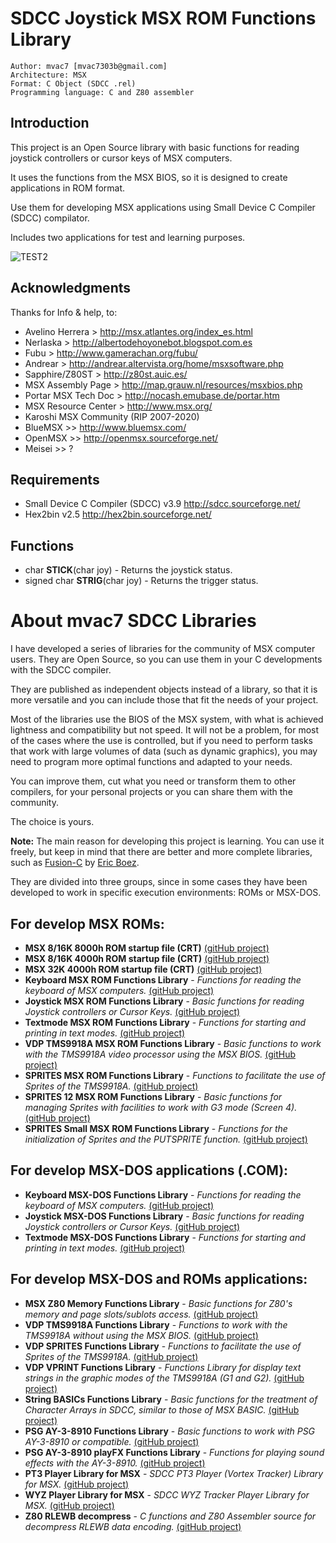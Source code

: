 # SDCC Joystick MSX ROM Functions Library

```
Author: mvac7 [mvac7303b@gmail.com]
Architecture: MSX
Format: C Object (SDCC .rel)
Programming language: C and Z80 assembler
```



## Introduction

This project is an Open Source library with basic functions for reading joystick controllers or cursor keys of MSX computers.

It uses the functions from the MSX BIOS, so it is designed to create applications in ROM format.
  
Use them for developing MSX applications using Small Device C Compiler (SDCC) compilator.

Includes two applications for test and learning purposes.

![TEST2](https://user-images.githubusercontent.com/5410950/101158049-63c0b780-362b-11eb-9f41-49ba2e8ceb13.png)


## Acknowledgments
  
Thanks for Info & help, to:

* Avelino Herrera > http://msx.atlantes.org/index_es.html
* Nerlaska > http://albertodehoyonebot.blogspot.com.es
* Fubu > http://www.gamerachan.org/fubu/
* Andrear > http://andrear.altervista.org/home/msxsoftware.php
* Sapphire/Z80ST > http://z80st.auic.es/
* MSX Assembly Page > http://map.grauw.nl/resources/msxbios.php
* Portar MSX Tech Doc > http://nocash.emubase.de/portar.htm
* MSX Resource Center > http://www.msx.org/
* Karoshi MSX Community (RIP 2007-2020)
* BlueMSX >> http://www.bluemsx.com/
* OpenMSX >> http://openmsx.sourceforge.net/
* Meisei  >> ?



## Requirements

* Small Device C Compiler (SDCC) v3.9 http://sdcc.sourceforge.net/
* Hex2bin v2.5 http://hex2bin.sourceforge.net/ 



## Functions

* char **STICK**(char joy) - Returns the joystick status.
* signed char **STRIG**(char joy) - Returns the trigger status.
 
 
# About mvac7 SDCC Libraries

I have developed a series of libraries for the community of MSX computer users. 
They are Open Source, so you can use them in your C developments with the SDCC compiler.

They are published as independent objects instead of a library, so that it is more versatile and you can include those that fit the needs of your project. 

Most of the libraries use the BIOS of the MSX system, with what is achieved lightness and compatibility but not speed. 
It will not be a problem, for most of the cases where the use is controlled, but if you need to perform tasks that work with large volumes of data (such as dynamic graphics), you may need to program more optimal functions and adapted to your needs.

You can improve them, cut what you need or transform them to other compilers, for your personal projects or you can share them with the community. 

The choice is yours.

**Note:** The main reason for developing this project is learning. 
You can use it freely, but keep in mind that there are better and more complete libraries, such as [Fusion-C](https://github.com/ericb59/Fusion-C-v1.2) by [Eric Boez](https://github.com/ericb59). 

They are divided into three groups, since in some cases they have been developed to work in specific execution environments: ROMs or MSX-DOS.

## For develop MSX ROMs:

- **MSX 8/16K 8000h ROM startup file (CRT)** [(gitHub project)](https://github.com/mvac7/SDCC_startup_MSX816kROM8000)
- **MSX 8/16K 4000h ROM startup file (CRT)** [(gitHub project)](https://github.com/mvac7/SDCC_startup_MSX816kROM4000)
- **MSX 32K 4000h ROM startup file (CRT)** [(gitHub project)](https://github.com/mvac7/SDCC_startup_MSX32kROM4000)
- **Keyboard MSX ROM Functions Library** - _Functions for reading the keyboard of MSX computers._ [(gitHub project)](https://github.com/mvac7/SDCC_KEYBOARD_MSXROM_Lib)
- **Joystick MSX ROM Functions Library** - _Basic functions for reading Joystick controllers or Cursor Keys._ [(gitHub project)](https://github.com/mvac7/SDCC_JOYSTICK_MSXROM_Lib)
- **Textmode MSX ROM Functions Library** - _Functions for starting and printing in text modes._ [(gitHub project)](https://github.com/mvac7/SDCC_TEXTMODE_MSXROM_Lib)
- **VDP TMS9918A MSX ROM Functions Library** - _Basic functions to work with the TMS9918A video processor using the MSX BIOS._ [(gitHub project)](https://github.com/mvac7/SDCC_VDP_TMS9918A_MSXROM_Lib)
- **SPRITES MSX ROM Functions Library** - _Functions to facilitate the use of Sprites of the TMS9918A._ [(gitHub project)](https://github.com/mvac7/SDCC_VDP_SPRITES_MSXROM_Lib)
- **SPRITES 12 MSX ROM Functions Library** - _Basic functions for managing Sprites with facilities to work with G3 mode (Screen 4)._ [(gitHub project)](https://github.com/mvac7/SDCC_VDP_SPRITES_12_MSXROM_Lib)
- **SPRITES Small MSX ROM Functions Library** - _Functions for the initialization of Sprites and the PUTSPRITE function._ [(gitHub project)](https://github.com/mvac7/SDCC_VDP_SPRITES_S_MSXROM_Lib)


## For develop MSX-DOS applications (.COM):

- **Keyboard MSX-DOS Functions Library** - _Functions for reading the keyboard of MSX computers._ [(gitHub project)](https://github.com/mvac7/SDCC_KEYBOARD_MSXDOS_Lib)
- **Joystick MSX-DOS Functions Library** - _Basic functions for reading Joystick controllers or Cursor Keys._ [(gitHub project)](https://github.com/mvac7/SDCC_JOYSTICK_MSXDOS_Lib)
- **Textmode MSX-DOS Functions Library** - _Functions for starting and printing in text modes._ [(gitHub project)](https://github.com/mvac7/SDCC_TEXTMODE_MSXDOS_Lib)


## For develop MSX-DOS and ROMs applications:

- **MSX Z80 Memory Functions Library** - _Basic functions for Z80's memory and page slots/sublots access._ [(gitHub project)](https://github.com/mvac7/SDCC_MEMORY_MSX_Lib)
- **VDP TMS9918A Functions Library** - _Functions to work with the TMS9918A without using the MSX BIOS._ [(gitHub project)](https://github.com/mvac7/SDCC_VDP_TMS9918A_Lib) 
- **VDP SPRITES Functions Library** - _Functions to facilitate the use of Sprites of the TMS9918A._ [(gitHub project)](https://github.com/mvac7/SDCC_VDP_SPRITES_Lib)
- **VDP VPRINT Functions Library** - _Functions Library for display text strings in the graphic modes of the TMS9918A (G1 and G2)._ [(gitHub project)](https://github.com/mvac7/SDCC_VDP_VPRINT_Lib)
- **String BASICs Functions Library** - _Basic functions for the treatment of Character Arrays in SDCC, similar to those of MSX BASIC._ [(gitHub project)](https://github.com/mvac7/SDCC_STRING_B_Lib)
- **PSG AY-3-8910 Functions Library** - _Basic functions to work with PSG AY-3-8910 or compatible._ [(gitHub project)](https://github.com/mvac7/SDCC_AY38910_Lib)
- **PSG AY-3-8910 playFX Functions Library** - _Functions for playing sound effects with the AY-3-8910._ [(gitHub project)](https://github.com/mvac7/SDCC_AY38910_playFX_Lib)
- **PT3 Player Library for MSX** - _SDCC PT3 Player (Vortex Tracker) Library for MSX._ [(gitHub project)](https://github.com/mvac7/SDCC_PT3player)
- **WYZ Player Library for MSX** - _SDCC WYZ Tracker Player Library for MSX._ [(gitHub project)](https://github.com/mvac7/SDCC_WYZplayer)
- **Z80 RLEWB decompress** - _C functions and Z80 Assembler source for decompress RLEWB data encoding._ [(gitHub project)](https://github.com/mvac7/Z80_RLEWB)
